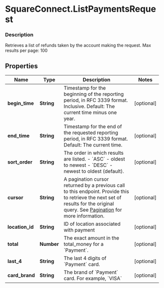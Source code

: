 # SquareConnect.ListPaymentsRequest

### Description

Retrieves a list of refunds taken by the account making the request.  Max results per page: 100

## Properties
Name | Type | Description | Notes
------------ | ------------- | ------------- | -------------
**begin_time** | **String** | Timestamp for the beginning of the reporting period, in RFC 3339 format. Inclusive. Default: The current time minus one year. | [optional] 
**end_time** | **String** | Timestamp for the end of the requested reporting period, in RFC 3339 format.  Default: The current time. | [optional] 
**sort_order** | **String** | The order in which results are listed. - &#x60;ASC&#x60; - oldest to newest - &#x60;DESC&#x60; - newest to oldest (default). | [optional] 
**cursor** | **String** | A pagination cursor returned by a previous call to this endpoint. Provide this to retrieve the next set of results for the original query.  See [Pagination](/basics/api101/pagination) for more information. | [optional] 
**location_id** | **String** | ID of location associated with payment | [optional] 
**total** | **Number** | The exact amount in the total_money for a &#x60;Payment&#x60;. | [optional] 
**last_4** | **String** | The last 4 digits of &#x60;Payment&#x60; card. | [optional] 
**card_brand** | **String** | The brand of &#x60;Payment&#x60; card. For example, &#x60;VISA&#x60; | [optional] 


